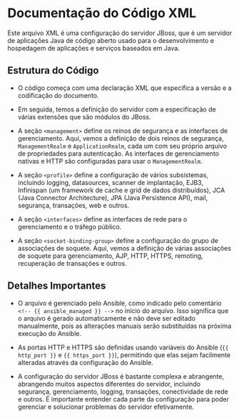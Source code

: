 # Documentação do Código XML

Este arquivo XML é uma configuração do servidor JBoss, que é um servidor de aplicações Java de código aberto usado para o desenvolvimento e hospedagem de aplicações e serviços baseados em Java.

## Estrutura do Código

- O código começa com uma declaração XML que especifica a versão e a codificação do documento.
  
- Em seguida, temos a definição do servidor com a especificação de várias extensões que são módulos do JBoss.

- A seção `<management>` define os reinos de segurança e as interfaces de gerenciamento. Aqui, vemos a definição de dois reinos de segurança, `ManagementRealm` e `ApplicationRealm`, cada um com seu próprio arquivo de propriedades para autenticação. As interfaces de gerenciamento nativas e HTTP são configuradas para usar o `ManagementRealm`.

- A seção `<profile>` define a configuração de vários subsistemas, incluindo logging, datasources, scanner de implantação, EJB3, Infinispan (um framework de cache e grid de dados distribuídos), JCA (Java Connector Architecture), JPA (Java Persistence API), mail, segurança, transações, web e outros.

- A seção `<interfaces>` define as interfaces de rede para o gerenciamento e o tráfego público.

- A seção `<socket-binding-group>` define a configuração do grupo de associações de soquete. Aqui, vemos a definição de várias associações de soquete para gerenciamento, AJP, HTTP, HTTPS, remoting, recuperação de transações e outros.

## Detalhes Importantes

- O arquivo é gerenciado pelo Ansible, como indicado pelo comentário `<!-- {{ ansible_managed }} -->` no início do arquivo. Isso significa que o arquivo é gerado automaticamente e não deve ser editado manualmente, pois as alterações manuais serão substituídas na próxima execução do Ansible.

- As portas HTTP e HTTPS são definidas usando variáveis do Ansible (`{{ http_port }}` e `{{ https_port }}`), permitindo que elas sejam facilmente alteradas através da configuração do Ansible.

- A configuração do servidor JBoss é bastante complexa e abrangente, abrangendo muitos aspectos diferentes do servidor, incluindo segurança, gerenciamento, logging, transações, conectividade de rede e outros. É importante entender cada parte da configuração para poder gerenciar e solucionar problemas do servidor efetivamente.
